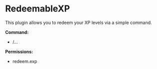 # RedeemableXP
This plugin allows you to redeem your XP levels via a simple command.

**Command:**
- /...

**Permissions:**
- redeem.exp
